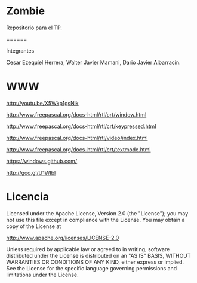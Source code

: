 Zombie
======

Repositorio para el TP.


======

Integrantes

Cesar Ezequiel Herrera, Walter Javier Mamani, Dario Javier Albarracín.

WWW
======

http://youtu.be/X5Wkp1gsNik

http://www.freepascal.org/docs-html/rtl/crt/window.html

http://www.freepascal.org/docs-html/rtl/crt/keypressed.html

http://www.freepascal.org/docs-html/rtl/video/index.html

http://www.freepascal.org/docs-html/rtl/crt/textmode.html

https://windows.github.com/

http://goo.gl/U1WIbl

Licencia
======

Licensed under the Apache License, Version 2.0 (the "License");
you may not use this file except in compliance with the License.
You may obtain a copy of the License at

   http://www.apache.org/licenses/LICENSE-2.0

Unless required by applicable law or agreed to in writing, software
distributed under the License is distributed on an "AS IS" BASIS,
WITHOUT WARRANTIES OR CONDITIONS OF ANY KIND, either express or implied.
See the License for the specific language governing permissions and
limitations under the License.

